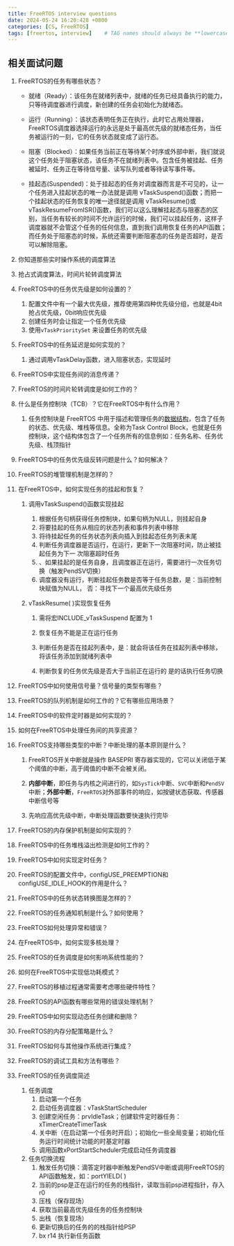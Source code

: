 ```yaml
---
title: FreeRTOS interview questions
date: 2024-05-24 16:20:428 +0800
categories: [CS, FreeRTOS]
tags: [freertos, interview]    # TAG names should always be **lowercase**
---
```


## 相关面试问题

1. FreeRTOS的任务有哪些状态？

   - 就绪（Ready）：该任务在就绪列表中，就绪的任务已经具备执行的能力，只等待调度器进行调度，新创建的任务会初始化为就绪态。

   - 运行（Running）：该状态表明任务正在执行，此时它占用处理器，FreeRTOS调度器选择运行的永远是处于最高优先级的就绪态任务，当任务被运行的一刻，它的任务状态就变成了运行态。

   - 阻塞（Blocked）：如果任务当前正在等待某个时序或外部中断，我们就说这个任务处于阻塞状态，该任务不在就绪列表中。包含任务被挂起、任务被延时、任务正在等待信号量、读写队列或者等待读写事件等。

   - 挂起态(Suspended)：处于挂起态的任务对调度器而言是不可见的，让一个任务进入挂起状态的唯一办法就是调用 vTaskSuspend()函数；而把一个挂起状态的任务恢复的唯一途径就是调用 vTaskResume()或vTaskResumeFromISR()函数，我们可以这么理解挂起态与阻塞态的区别，当任务有较长的时间不允许运行的时候，我们可以挂起任务，这样子调度器就不会管这个任务的任何信息，直到我们调用恢复任务的API函数；而任务处于阻塞态的时候，系统还需要判断阻塞态的任务是否超时，是否可以解除阻塞。

2. 你知道那些实时操作系统的调度算法

3. 抢占式调度算法，时间片轮转调度算法

4. FreeRTOS中的任务优先级是如何设置的？

   1. 配置文件中有一个最大优先级，推荐使用第四种优先级分组，也就是4bit抢占优先级，0bit响应优先级
   2. 创建任务时会让指定一个任务优先级
   3. 使用`vTaskPrioritySet` 来设置任务的优先级

5. FreeRTOS中的任务延迟是如何实现的？

   1. 通过调用vTaskDelay函数，进入阻塞状态，实现延时

6. FreeRTOS中实现任务间的消息传递？

7. FreeRTOS的时间片轮转调度是如何工作的？

8. 什么是任务控制块（TCB）？它在FreeRTOS中有什么作用？

   1. 任务控制块是 FreeRTOS 中用于描述和管理任务的[数据结构](https://so.csdn.net/so/search?q=数据结构&spm=1001.2101.3001.7020)，包含了任务的状态、优先级、堆栈等信息。全称为Task Control Block，也就是任务控制块，这个结构体包含了一个任务所有的信息例如：任务名称、任务优先级、栈顶指针

9. FreeRTOS中的任务优先级反转问题是什么？如何解决？

10. FreeRTOS的堆管理机制是怎样的？

11. 在FreeRTOS中，如何实现任务的挂起和恢复？

    1. 调用vTaskSuspend()函数实现挂起

       1. 根据任务句柄获得任务控制块，如果句柄为NULL，则挂起自身
       2. 将要挂起的任务从相应的状态列表和事件列表中移除
       3. 将待挂起任务的任务状态列表向插入到挂起态任务列表末尾
       4. 判断任务调度器是否运行，在运行，更新下一次阻塞时间，防止被挂起任务为下一 次阻塞超时任务
       5. 、如果挂起的是任务自身，且调度器正在运行，需要进行一次任务切换（触发PendSV切换）
       6. 调度器没有运行，判断挂起任务数是否等于任务总数，是：当前控制块赋值为NULL， 否：寻找下一个最高优先级任务

    2. vTaskResume( )实现恢复任务

       1. 需将宏INCLUDE_vTaskSuspend 配置为 1

       1. 恢复任务不能是正在运行任务

       1. 判断任务是否在挂起列表中，是：就会将该任务在挂起列表中移除， 将该任务添加到就绪列表中

       1. 判断恢复的任务优先级是否大于当前正在运行的 是的话执行任务切换

12. FreeRTOS中如何使用信号量？信号量的类型有哪些？

13. FreeRTOS的队列机制是如何工作的？它有哪些应用场景？

14. FreeRTOS中的软件定时器是如何实现的？

15. 如何在FreeRTOS中处理任务间的共享资源？

16. FreeRTOS支持哪些类型的中断？中断处理的基本原则是什么？

    1. FreeRTOS开关中断就是操作 BASEPRI 寄存器实现的，它可以关闭低于某个阈值的中断，高于阈值的中断不会被关闭。

    1. **内部中断**，即任务与内核之间进行的，如`SysTick`中断、`SVC`中断和`PendSV`中断；**外部中断**，`FreeRTOS`对外部事件的响应，如按键状态获取、传感器中断信号等

    1. 先响应高优先级中断，中断处理函数要快速执行完毕

17. FreeRTOS的内存保护机制是如何实现的？

18. FreeRTOS中的任务堆栈溢出检测是如何工作的？

19. FreeRTOS中如何实现定时任务？

20. FreeRTOS的配置文件中，configUSE_PREEMPTION和configUSE_IDLE_HOOK的作用是什么？

21. FreeRTOS中的任务状态转换图是怎样的？

22. FreeRTOS的任务通知机制是什么？如何使用？

23. FreeRTOS如何处理异常和错误？

24. 在FreeRTOS中，如何实现多核处理？

25. FreeRTOS的任务调度是如何影响系统性能的？

26. 如何在FreeRTOS中实现低功耗模式？

27. FreeRTOS的移植过程通常需要考虑哪些硬件特性？

28. FreeRTOS的API函数有哪些常用的错误处理机制？

29. FreeRTOS中如何实现动态任务创建和删除？

30. FreeRTOS的内存分配策略是什么？

31. FreeRTOS如何与其他操作系统进行集成？

32. FreeRTOS的调试工具和方法有哪些？

33. FreeRTOS的任务调度简述

    1. 任务调度
       1. 启动第一个任务
       2. 启动任务调度器：vTaskStartScheduler
       3. 创建空闲任务：prvIdleTask；创建软件定时器任务：xTimerCreateTimerTask
       4. 关中断（在启动第一个任务时开启）；初始化一些全局变量；初始化任务运行时间统计功能的时基定时器
       5. 调用函数xPortStartScheduler完成启动任务调度器
    2. 任务切换流程
       1. 触发任务切换：滴答定时器中断触发PendSV中断或调用FreeRTOS的API函数触发，如：portYIELD( )
       2. 当前的psp是正在运行的任务的栈指针，读取当前psp进程指针，存入r0
       3. 压栈（保存现场）
       4. 获取当前最高优先级任务的任务控制块
       5. 出栈（恢复现场）
       6. 更新切换后的任务的的栈指针给PSP
       7. bx r14 执行新任务函数